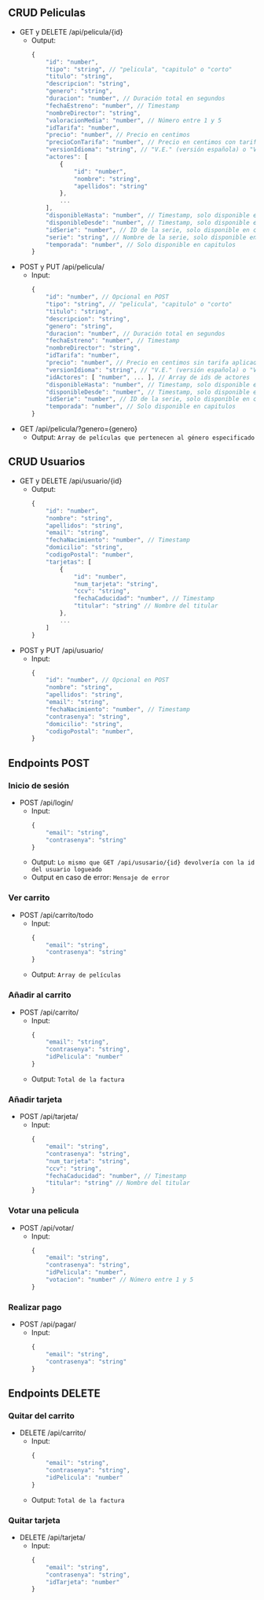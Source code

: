 ## CRUD Peliculas
- GET y DELETE /api/pelicula/{id}
  - Output:
    ```js
    {
        "id": "number",
        "tipo": "string", // "pelicula", "capitulo" o "corto"
        "titulo": "string",
        "descripcion": "string",
        "genero": "string",
        "duracion": "number", // Duración total en segundos
        "fechaEstreno": "number", // Timestamp
        "nombreDirector": "string",
        "valoracionMedia": "number", // Número entre 1 y 5
        "idTarifa": "number",
        "precio": "number", // Precio en centimos
        "precioConTarifa": "number", // Precio en centimos con tarifa aplicada
        "versionIdioma": "string", // "V.E." (versión española) o "V.O.S.E." (versión original subtitulada al español)
        "actores": [
            {
                "id": "number",
                "nombre": "string",
                "apellidos": "string"
            },
            ...
        ],
        "disponibleHasta": "number", // Timestamp, solo disponible en peliculas
        "disponibleDesde": "number", // Timestamp, solo disponible en capitulos
        "idSerie": "number", // ID de la serie, solo disponible en capitulos
        "serie": "string", // Nombre de la serie, solo disponible en capitulos
        "temporada": "number", // Solo disponible en capitulos
    }
    ```
- POST y PUT /api/pelicula/
  - Input:
    ```js
    {
        "id": "number", // Opcional en POST
        "tipo": "string", // "pelicula", "capitulo" o "corto"
        "titulo": "string",
        "descripcion": "string",
        "genero": "string",
        "duracion": "number", // Duración total en segundos
        "fechaEstreno": "number", // Timestamp
        "nombreDirector": "string",
        "idTarifa": "number",
        "precio": "number", // Precio en centimos sin tarifa aplicada
        "versionIdioma": "string", // "V.E." (versión española) o "V.O.S.E." (versión original subtitulada al español)
        "idActores": [ "number", ... ], // Array de ids de actores
        "disponibleHasta": "number", // Timestamp, solo disponible en peliculas
        "disponibleDesde": "number", // Timestamp, solo disponible en capitulos
        "idSerie": "number", // ID de la serie, solo disponible en capitulos
        "temporada": "number", // Solo disponible en capitulos
    }
    ```
- GET /api/pelicula/?genero={genero}
  - Output:
    `Array de películas que pertenecen al género especificado`
## CRUD Usuarios
- GET y DELETE /api/usuario/{id}
  - Output:
    ```js
    {
        "id": "number",
        "nombre": "string",
        "apellidos": "string",
        "email": "string",
        "fechaNacimiento": "number", // Timestamp
        "domicilio": "string",
        "codigoPostal": "number",
        "tarjetas": [
            {
                "id": "number",
                "num_tarjeta": "string",
                "ccv": "string",
                "fechaCaducidad": "number", // Timestamp
                "titular": "string" // Nombre del titular
            },
            ...
        ]
    }
    ```
- POST y PUT /api/usuario/
  - Input:
    ```js
    {
        "id": "number", // Opcional en POST
        "nombre": "string",
        "apellidos": "string",
        "email": "string",
        "fechaNacimiento": "number", // Timestamp
        "contrasenya": "string",
        "domicilio": "string",
        "codigoPostal": "number",
    }
    ```
## Endpoints POST
### Inicio de sesión
- POST /api/login/
  - Input:
    ```js
    {
        "email": "string",
        "contrasenya": "string"
    }
    ```
  - Output:
    `Lo mismo que GET /api/ususario/{id} devolvería con la id del usuario logueado`
  - Output en caso de error:
    `Mensaje de error`
### Ver carrito
- POST /api/carrito/todo
  - Input:
    ```js
    {
        "email": "string",
        "contrasenya": "string"
    }
    ```
  - Output:
    `Array de películas`
### Añadir al carrito
- POST /api/carrito/
  - Input:
    ```js
    {
        "email": "string",
        "contrasenya": "string",
        "idPelicula": "number"
    }
    ```
  - Output:
    `Total de la factura`
### Añadir tarjeta
- POST /api/tarjeta/
  - Input:
    ```js
    {
        "email": "string",
        "contrasenya": "string",
        "num_tarjeta": "string",
        "ccv": "string",
        "fechaCaducidad": "number", // Timestamp
        "titular": "string" // Nombre del titular
    }
    ```
### Votar una pelicula
- POST /api/votar/
  - Input:
    ```js
    {
        "email": "string",
        "contrasenya": "string",
        "idPelicula": "number",
        "votacion": "number" // Número entre 1 y 5
    }
    ```
### Realizar pago
- POST /api/pagar/
  - Input:
    ```js
    {
        "email": "string",
        "contrasenya": "string"
    }
    ```
## Endpoints DELETE
### Quitar del carrito
- DELETE /api/carrito/
  - Input:
    ```js
    {
        "email": "string",
        "contrasenya": "string",
        "idPelicula": "number"
    }
    ```
  - Output:
    `Total de la factura`
### Quitar tarjeta
- DELETE /api/tarjeta/
  - Input:
    ```js
    {
        "email": "string",
        "contrasenya": "string",
        "idTarjeta": "number"
    }
    ```
